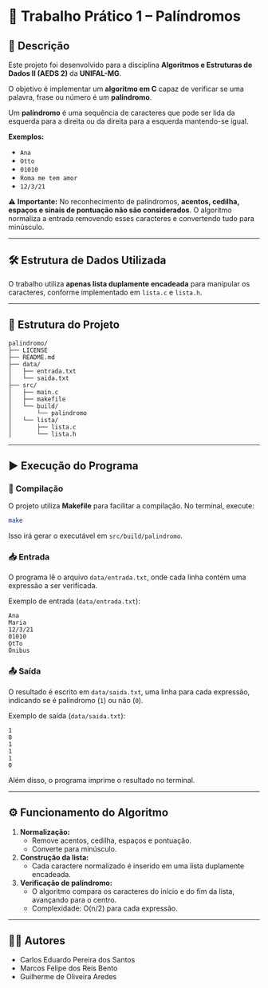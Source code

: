 # 🧩 Trabalho Prático 1 – Palíndromos

## 📌 Descrição
Este projeto foi desenvolvido para a disciplina **Algoritmos e Estruturas de Dados II (AEDS 2)** da **UNIFAL-MG**.

O objetivo é implementar um **algoritmo em C** capaz de verificar se uma palavra, frase ou número é um **palíndromo**.

Um **palíndromo** é uma sequência de caracteres que pode ser lida da esquerda para a direita ou da direita para a esquerda mantendo-se igual.

**Exemplos:**
- `Ana`
- `Otto`
- `01010`
- `Roma me tem amor`
- `12/3/21`

⚠️ **Importante:** No reconhecimento de palíndromos, **acentos, cedilha, espaços e sinais de pontuação não são considerados**. O algoritmo normaliza a entrada removendo esses caracteres e convertendo tudo para minúsculo.

---

## 🛠 Estrutura de Dados Utilizada
O trabalho utiliza **apenas lista duplamente encadeada** para manipular os caracteres, conforme implementado em `lista.c` e `lista.h`.

---

## 📂 Estrutura do Projeto

```
palindromo/
├── LICENSE
├── README.md
├── data/
│   ├── entrada.txt
│   └── saida.txt
├── src/
│   ├── main.c
│   ├── makefile
│   └── build/
│       └── palindromo
│   └── lista/
│       ├── lista.c
│       └── lista.h
```

---

## ▶️ Execução do Programa

### 🔧 Compilação
O projeto utiliza **Makefile** para facilitar a compilação. No terminal, execute:

```bash
make
```

Isso irá gerar o executável em `src/build/palindromo`.

### 📥 Entrada
O programa lê o arquivo `data/entrada.txt`, onde cada linha contém uma expressão a ser verificada.

Exemplo de entrada (`data/entrada.txt`):

```
Ana
Maria
12/3/21
01010
OtTo
Ônibus
```

### 📤 Saída
O resultado é escrito em `data/saida.txt`, uma linha para cada expressão, indicando se é palíndromo (`1`) ou não (`0`).

Exemplo de saída (`data/saida.txt`):

```
1
0
1
1
1
0
```

Além disso, o programa imprime o resultado no terminal.

---

## ⚙️ Funcionamento do Algoritmo

1. **Normalização:**
	- Remove acentos, cedilha, espaços e pontuação.
	- Converte para minúsculo.
2. **Construção da lista:**
	- Cada caractere normalizado é inserido em uma lista duplamente encadeada.
3. **Verificação de palíndromo:**
	- O algoritmo compara os caracteres do início e do fim da lista, avançando para o centro.
	- Complexidade: O(n/2) para cada expressão.

---

## 👨‍💻 Autores

- Carlos Eduardo Pereira dos Santos
- Marcos Felipe dos Reis Bento
- Guilherme de Oliveira Aredes

